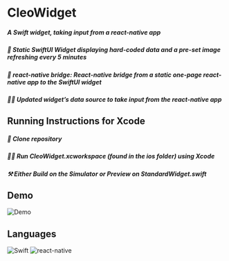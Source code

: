 # CleoWidget

<h5 align="left">
A Swift widget, taking input from a react-native app

<h5 align="left">
 💨 Static SwiftUI Widget displaying hard-coded data and a pre-set image refreshing every 5 minutes
<h5 align="left">
 🌉 react-native bridge: React-native bridge from a static one-page react-native app to the SwiftUI widget
<h5 align="left">
 👩‍💻 Updated widget’s data source to take input from the react-native app
</p>

## Running Instructions for Xcode
<h5 align="left">
</p>
 👯 Clone repository
<h5 align="left">
</p>
 🏃‍♀️ Run CleoWidget.xcworkspace (found in the ios folder) using Xcode
<h5 align="left">
</p>
 ⚒ Either Build on the Simulator or Preview on StandardWidget.swift
</p>


## Demo
![Demo](https://media.giphy.com/media/t5dl7A8CIxvRN3ZVvc/giphy.gif)


## Languages
<p float="left">
<img alt="Swift" src="https://img.shields.io/badge/-Swift-lightgrey?style=for-the-badge&logo=swift&logoColor=orange"/>
<img alt="react-native" src="https://img.shields.io/badge/-react--native-blue?style=for-the-badge&logo=react-native&logoColor=blue"/>
</p>
